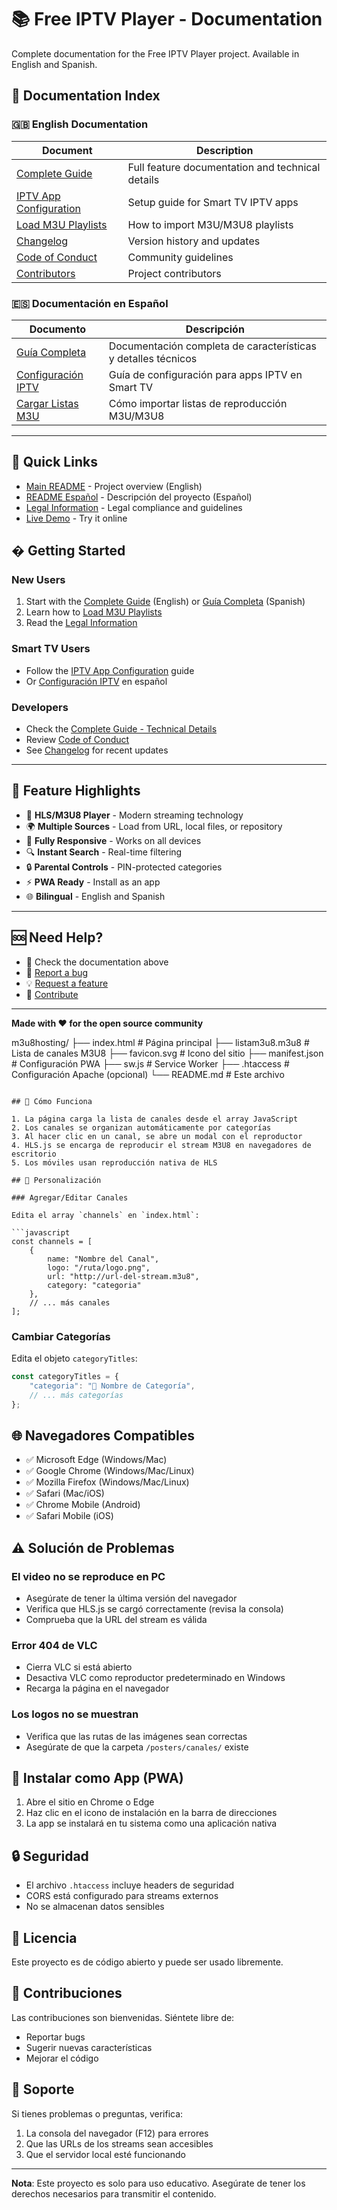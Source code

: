 # 📚 Free IPTV Player - Documentation

Complete documentation for the Free IPTV Player project. Available in English and Spanish.

## 📖 Documentation Index

### 🇬🇧 English Documentation

| Document | Description |
|----------|-------------|
| [Complete Guide](./COMPLETE-GUIDE.md) | Full feature documentation and technical details |
| [IPTV App Configuration](./IPTV-APP-CONFIGURATION.md) | Setup guide for Smart TV IPTV apps |
| [Load M3U Playlists](./LOAD-M3U-LISTS.md) | How to import M3U/M3U8 playlists |
| [Changelog](./CHANGELOG.md) | Version history and updates |
| [Code of Conduct](./CODE_OF_CONDUCT.md) | Community guidelines |
| [Contributors](./CONTRIBUTORS.md) | Project contributors |

### 🇪🇸 Documentación en Español

| Documento | Descripción |
|-----------|-------------|
| [Guía Completa](./GUIA_COMPLETA.md) | Documentación completa de características y detalles técnicos |
| [Configuración IPTV](./CONFIGURACION-IPTV.md) | Guía de configuración para apps IPTV en Smart TV |
| [Cargar Listas M3U](./CARGAR-LISTAS-M3U.md) | Cómo importar listas de reproducción M3U/M3U8 |

---

## 🚀 Quick Links

- [Main README](../README.md) - Project overview (English)
- [README Español](../README.es.md) - Descripción del proyecto (Español)
- [Legal Information](../data/README-LEGAL.md) - Legal compliance and guidelines
- [Live Demo](https://kl4rkx.github.io/free-iptv-player) - Try it online

## � Getting Started

### New Users
1. Start with the [Complete Guide](./COMPLETE-GUIDE.md) (English) or [Guía Completa](./GUIA_COMPLETA.md) (Spanish)
2. Learn how to [Load M3U Playlists](./LOAD-M3U-LISTS.md)
3. Read the [Legal Information](../data/README-LEGAL.md)

### Smart TV Users
- Follow the [IPTV App Configuration](./IPTV-APP-CONFIGURATION.md) guide
- Or [Configuración IPTV](./CONFIGURACION-IPTV.md) en español

### Developers
- Check the [Complete Guide - Technical Details](./COMPLETE-GUIDE.md#-technical-details)
- Review [Code of Conduct](./CODE_OF_CONDUCT.md)
- See [Changelog](./CHANGELOG.md) for recent updates

---

## 🌟 Feature Highlights

- 🎥 **HLS/M3U8 Player** - Modern streaming technology
- 🌍 **Multiple Sources** - Load from URL, local files, or repository
- 📱 **Fully Responsive** - Works on all devices
- 🔍 **Instant Search** - Real-time filtering
- 🔒 **Parental Controls** - PIN-protected categories
- ⚡ **PWA Ready** - Install as an app
- 🌐 **Bilingual** - English and Spanish

---

## 🆘 Need Help?

- 📖 Check the documentation above
- 🐛 [Report a bug](https://github.com/Kl4rkx/free-iptv-player/issues)
- 💡 [Request a feature](https://github.com/Kl4rkx/free-iptv-player/issues)
- 🤝 [Contribute](../CONTRIBUTING.md)

---

**Made with ❤️ for the open source community**

m3u8hosting/
├── index.html          # Página principal
├── listam3u8.m3u8     # Lista de canales M3U8
├── favicon.svg         # Icono del sitio
├── manifest.json       # Configuración PWA
├── sw.js              # Service Worker
├── .htaccess          # Configuración Apache (opcional)
└── README.md          # Este archivo
```

## 🎯 Cómo Funciona

1. La página carga la lista de canales desde el array JavaScript
2. Los canales se organizan automáticamente por categorías
3. Al hacer clic en un canal, se abre un modal con el reproductor
4. HLS.js se encarga de reproducir el stream M3U8 en navegadores de escritorio
5. Los móviles usan reproducción nativa de HLS

## 🔧 Personalización

### Agregar/Editar Canales

Edita el array `channels` en `index.html`:

```javascript
const channels = [
    { 
        name: "Nombre del Canal", 
        logo: "/ruta/logo.png", 
        url: "http://url-del-stream.m3u8", 
        category: "categoria" 
    },
    // ... más canales
];
```

### Cambiar Categorías

Edita el objeto `categoryTitles`:

```javascript
const categoryTitles = {
    "categoria": "🎯 Nombre de Categoría",
    // ... más categorías
};
```

## 🌐 Navegadores Compatibles

- ✅ Microsoft Edge (Windows/Mac)
- ✅ Google Chrome (Windows/Mac/Linux)
- ✅ Mozilla Firefox (Windows/Mac/Linux)
- ✅ Safari (Mac/iOS)
- ✅ Chrome Mobile (Android)
- ✅ Safari Mobile (iOS)

## ⚠️ Solución de Problemas

### El video no se reproduce en PC

- Asegúrate de tener la última versión del navegador
- Verifica que HLS.js se cargó correctamente (revisa la consola)
- Comprueba que la URL del stream es válida

### Error 404 de VLC

- Cierra VLC si está abierto
- Desactiva VLC como reproductor predeterminado en Windows
- Recarga la página en el navegador

### Los logos no se muestran

- Verifica que las rutas de las imágenes sean correctas
- Asegúrate de que la carpeta `/posters/canales/` existe

## 📱 Instalar como App (PWA)

1. Abre el sitio en Chrome o Edge
2. Haz clic en el icono de instalación en la barra de direcciones
3. La app se instalará en tu sistema como una aplicación nativa

## 🔒 Seguridad

- El archivo `.htaccess` incluye headers de seguridad
- CORS está configurado para streams externos
- No se almacenan datos sensibles

## 📝 Licencia

Este proyecto es de código abierto y puede ser usado libremente.

## 🤝 Contribuciones

Las contribuciones son bienvenidas. Siéntete libre de:
- Reportar bugs
- Sugerir nuevas características
- Mejorar el código

## 📧 Soporte

Si tienes problemas o preguntas, verifica:
1. La consola del navegador (F12) para errores
2. Que las URLs de los streams sean accesibles
3. Que el servidor local esté funcionando

---

**Nota**: Este proyecto es solo para uso educativo. Asegúrate de tener los derechos necesarios para transmitir el contenido.

